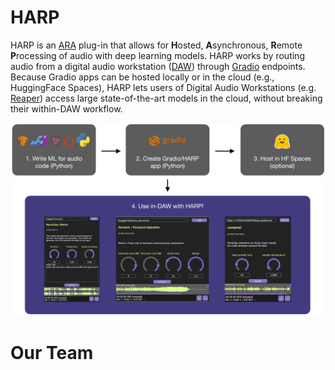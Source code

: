 # HARP

HARP is an [ARA](https://www.synchroarts.com/blog/what-is-ara) plug-in that allows for **H**osted, **A**synchronous, **R**emote **P**rocessing of audio with deep learning models. HARP works by routing audio from a digital audio workstation ([DAW](https://en.wikipedia.org/wiki/Digital_audio_workstation)) through [Gradio](https://www.gradio.app) endpoints. Because Gradio apps can be hosted locally or in the cloud (e.g., HuggingFace Spaces), HARP lets users of Digital Audio Workstations (e.g. [Reaper](https://www.reaper.fm)) access large state-of-the-art models in the cloud, without breaking their within-DAW workflow.

![herofig_revised_small](./images/harp-hero.png)


# Our Team

<Team />
